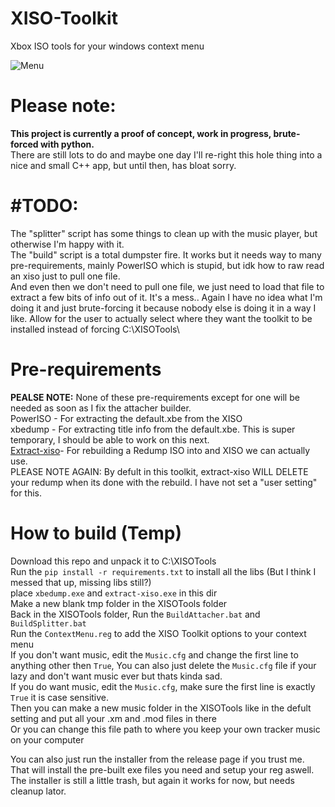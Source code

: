 # XISO-Toolkit

Xbox ISO tools for your windows context menu

![Menu](https://media.discordapp.net/attachments/1063759326340186172/1086128301002727464/image.png)

# **Please note:**

**This project is currently a proof of concept, work in progress, brute-forced with python.**  
There are still lots to do and maybe one day I'll re-right this hole thing into a nice and small C++ app, but until then, has bloat sorry.

# #TODO:

The "splitter" script has some things to clean up with the music player, but otherwise I'm happy with it.  
The "build" script is a total dumpster fire. It works but it needs way to many pre-requirements, mainly PowerISO which is stupid, but idk how to raw read an xiso just to pull one file.  
And even then we don't need to pull one file, we just need to load that file to extract a few bits of info out of it. It's a mess.. Again I have no idea what I'm doing it and just brute-forcing it because nobody else is doing it in a way I like.
Allow for the user to actually select where they want the toolkit to be installed instead of forcing C:\XISOTools\

# Pre-requirements

**PEALSE NOTE:** None of these pre-requirements except for one will be needed as soon as I fix the attacher builder.  
PowerISO - For extracting the default.xbe from the XISO  
xbedump - For extracting title info from the default.xbe. This is super temporary, I should be able to work on this next.  
[Extract-xiso](https://github.com/XboxDev/extract-xiso)\- For rebuilding a Redump ISO into and XISO we can actually use.  
PLEASE NOTE AGAIN: By defult in this toolkit, extract-xiso WILL DELETE your redump when its done with the rebuild. I have not set a "user setting" for this.

# How to build (Temp)

Download this repo and unpack it to C:\XISOTools<br>
Run the `pip install -r requirements.txt` to install all the libs (But I think I messed that up, missing libs still?)<br>
place `xbedump.exe` and `extract-xiso.exe` in this dir<br>
Make a new blank tmp folder in the XISOTools folder<br>
Back in the XISOTools folder, Run the `BuildAttacher.bat` and `BuildSplitter.bat`<br>
Run the `ContextMenu.reg` to add the XISO Toolkit options to your context menu<br>
If you don't want music, edit the `Music.cfg` and change the first line to anything other then `True`, You can also just delete the `Music.cfg` file if your lazy and don't want music ever but thats kinda sad.<br>
If you do want music, edit the `Music.cfg`, make sure the first line is exactly `True` it is case sensitive.<br>
Then you can make a new music folder in the XISOTools like in the defult setting and put all your .xm and .mod files in there<br>
Or you can change this file path to where you keep your own tracker music on your computer<br>

You can also just run the installer from the release page if you trust me. That will install the pre-built exe files you need and setup your reg aswell.<br>
The installer is still a little trash, but again it works for now, but needs cleanup lator.
